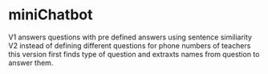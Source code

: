 # miniChatbot

V1 answers questions with pre defined answers using sentence similiarity
V2 instead of defining different questions for phone numbers of teachers this version first finds type of question and 
extraxts names from question to answer them.

